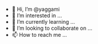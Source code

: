 - 👋 Hi, I’m @yaggami
- 👀 I’m interested in ...
- 🌱 I’m currently learning ...
- 💞️ I’m looking to collaborate on ...
- 📫 How to reach me ...

<!---
yaggami/yaggami is a ✨ special ✨ repository because its `README.md` (this file) appears on your GitHub profile.
You can click the Preview link to take a look at your changes.
--->
